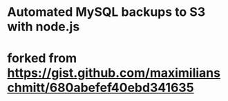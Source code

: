 
# Automated MySQL backups to S3 with node.js 
# forked from https://gist.github.com/maximilianschmitt/680abefef40ebd341635
